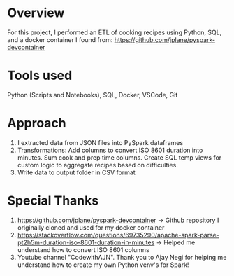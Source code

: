 # Overview

For this project, I performed an ETL of cooking recipes using  Python, SQL, and a docker container I found from: https://github.com/jplane/pyspark-devcontainer

# Tools used
Python (Scripts and Notebooks), SQL, Docker, VSCode, Git

# Approach
1. I extracted data from JSON files into PySpark dataframes
2. Transformations: Add columns to convert ISO 8601 duration into minutes. Sum cook and prep time columns. Create SQL temp views for custom logic to aggregate recipes based on difficulties.
3. Write data to output folder in CSV format

# Special Thanks
1. https://github.com/jplane/pyspark-devcontainer  -> Github repository I originally cloned and used for my docker container
2. https://stackoverflow.com/questions/69735290/apache-spark-parse-pt2h5m-duration-iso-8601-duration-in-minutes  -> Helped me understand how to convert ISO 8601 columns
3. Youtube channel "CodewithAJN". Thank you to Ajay Negi for helping me understand how to create my own Python venv's for Spark!


